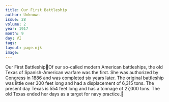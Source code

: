 ```yaml
---
title: Our First Battleship
author: Unknown
issue: 28
volume: 2
year: 1917
month: 9
day: VI
tags:
layout: page.njk
image:
---
```

Our First BattleshipOf our so-called modern American battleships, the old Texas of Spanish-American warfare was the first. She was authorized by Congress in 1886 and was completed six years later. The original battleship was little over 300 feet long and had a displacement of 6,315 tons. The present day Texas is 554 feet long and has a tonnage of 27,000 tons. The old Texas ended her days as a target for navy practice.
